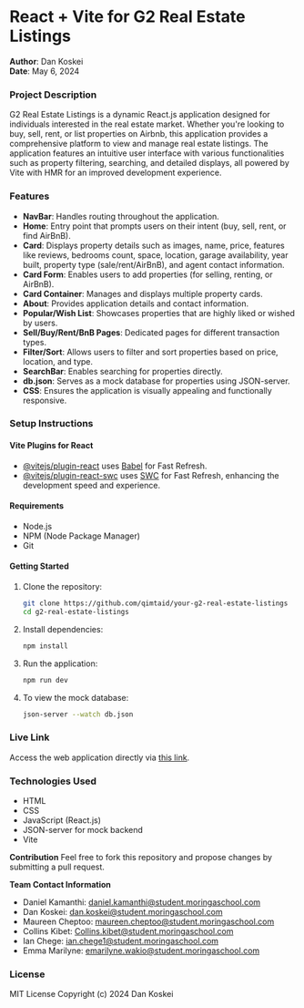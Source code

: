 # React + Vite for G2 Real Estate Listings

**Author**: Dan Koskei  
**Date**: May 6, 2024

### Project Description
G2 Real Estate Listings is a dynamic React.js application designed for individuals interested in the real estate market. Whether you're looking to buy, sell, rent, or list properties on Airbnb, this application provides a comprehensive platform to view and manage real estate listings. The application features an intuitive user interface with various functionalities such as property filtering, searching, and detailed displays, all powered by Vite with HMR for an improved development experience.

### Features

- **NavBar**: Handles routing throughout the application.
- **Home**: Entry point that prompts users on their intent (buy, sell, rent, or find AirBnB).
- **Card**: Displays property details such as images, name, price, features like reviews, bedrooms count, space, location, garage availability, year built, property type (sale/rent/AirBnB), and agent contact information.
- **Card Form**: Enables users to add properties (for selling, renting, or AirBnB).
- **Card Container**: Manages and displays multiple property cards.
- **About**: Provides application details and contact information.
- **Popular/Wish List**: Showcases properties that are highly liked or wished by users.
- **Sell/Buy/Rent/BnB Pages**: Dedicated pages for different transaction types.
- **Filter/Sort**: Allows users to filter and sort properties based on price, location, and type.
- **SearchBar**: Enables searching for properties directly.
- **db.json**: Serves as a mock database for properties using JSON-server.
- **CSS**: Ensures the application is visually appealing and functionally responsive.

### Setup Instructions

#### Vite Plugins for React
- [@vitejs/plugin-react](https://github.com/vitejs/vite-plugin-react/blob/main/packages/plugin-react/README.md) uses [Babel](https://babeljs.io/) for Fast Refresh.
- [@vitejs/plugin-react-swc](https://github.com/vitejs/vite-plugin-react-swc) uses [SWC](https://swc.rs/) for Fast Refresh, enhancing the development speed and experience.

#### Requirements
- Node.js
- NPM (Node Package Manager)
- Git

#### Getting Started
1. Clone the repository:
   ```bash
   git clone https://github.com/qimtaid/your-g2-real-estate-listings
   cd g2-real-estate-listings
   ```

2. Install dependencies:
   ```bash
   npm install
   ```

3. Run the application:
   ```bash
   npm run dev
   ```

4. To view the mock database:
   ```bash
   json-server --watch db.json
   ```

### Live Link
Access the web application directly via [this link](https://your-g2-real-estate-live-link.com/).

### Technologies Used
- HTML
- CSS
- JavaScript (React.js)
- JSON-server for mock backend
- Vite

**Contribution**
Feel free to fork this repository and propose changes by submitting a pull request.

**Team Contact Information**
- Daniel Kamanthi: [daniel.kamanthi@student.moringaschool.com](mailto:daniel.kamanthi@student.moringaschool.com)
- Dan Koskei: [dan.koskei@student.moringaschool.com](mailto:dan.koskei@student.moringaschool.com)
- Maureen Cheptoo: [maureen.cheptoo@student.moringaschool.com](mailto:maureen.cheptoo@student.moringaschool.com)
- Collins Kibet: [Collins.kibet@student.moringaschool.com](mailto:Collins.kibet@student.moringaschool.com)
- Ian Chege: [ian.chege1@student.moringaschool.com](mailto:ian.chege1@student.moringaschool.com)
- Emma Marilyne: [emarilyne.wakio@student.moringaschool.com](mailto:emarilyne.wakio@student.moringaschool.com)

### License
MIT License Copyright (c) 2024 Dan Koskei

